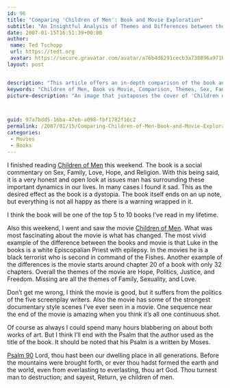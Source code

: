 ```yaml
---
id: 96
title: "Comparing 'Children of Men': Book and Movie Exploration"
subtitle: "An Insightful Analysis of Themes and Differences between the Novel and Film"
date: 2007-01-15T16:51:39+00:00
author:
 name: Ted Tschopp
 url: https://tedt.org
 avatar: https://secure.gravatar.com/avatar/a76b4d6291cecb3a738896a971bfb903?s=512&d=mp&r=g
layout: post


description: "This article offers an in-depth comparison of the book and movie adaptation of 'Children of Men.' From themes like Sex, Family, Love, Hope, and Religion to the significant changes in characters and plot, the piece provides an honest reflection on both works of art. It concludes with a poignant reference to Psalm 90, which inspired the title."
keywords: "Children of Men, Book vs Movie, Comparison, Themes, Sex, Family, Love, Hope, Religion, Politics, Justice, Freedom, Analysis, Psalm 90, Literary Analysis"
picture-description: "An image that juxtaposes the cover of 'Children of Men' book with a still from the movie. In the background, faded symbols or icons may represent the themes discussed in the article, such as love, hope, religion, family, politics, justice, and freedom."



guid: 97a7bdd5-16ba-47eb-a098-fbf1782f16c2
permalink: /2007/01/15/Comparing-Children-of-Men-Book-and-Movie-Exploration
categories:
 - Movies
 - Books
---
```

I finished reading [Children of Men](http://www.amazon.com/exec/obidos/ASIN/0307279901/wwwtschoppnet-20) this weekend. The book is a social commentary on Sex, Family, Love, Hope, and Religion. With this being said, it is a very honest and open look at issues man has surrounding these important dynamics in our lives. In many cases I found it sad. This as the desired effect as the book is a dystopia. The book itself ends on an up note, but everything is not all happy as there is a warning wrapped in it.

I think the book will be one of the top 5 to 10 books I&rsquo;ve read in my lifetime.

Also this weekend, I went and saw the movie [Children of Men](http://www.childrenofmen.net/). What was most fascinating about the movie is what has changed. The most vivid example of the difference between the books and movie is that Luke in the books is a white Episcopalian Priest with epilepsy. In the movies he is a black terrorist who is second in command of the Fishes. Another example of the differences is the movie starts around chapter 20 of a book with only 32 chapters. Overall the themes of the movie are Hope, Politics, Justice, and Freedom. Missing are all the themes of Family, Sexuality, and Love.

Don&rsquo;t get me wrong, I think the movie is good, but it suffers from the politics of the five screenplay writers. Also the movie has some of the strongest documentary style scenes I&rsquo;ve ever seen in a movie. One sequence near the end of the movie is amazing when you think it&rsquo;s all one continuous shot.

Of course as always I could spend many hours blabbering on about both works of art. But I think I&rsquo;ll end with the Psalm that the author used as the title of the book. It should be noted that his Psalm is a written by Moses.

[Psalm 90](http://www.biblegateway.com/passage/?search=PS%2090;&version=9;)
Lord, thou hast been our dwelling place in all generations. Before the mountains were brought forth, or ever thou hadst formed the earth and the world, even from everlasting to everlasting, thou art God. Thou turnest man to destruction; and sayest, Return, ye children of men.
